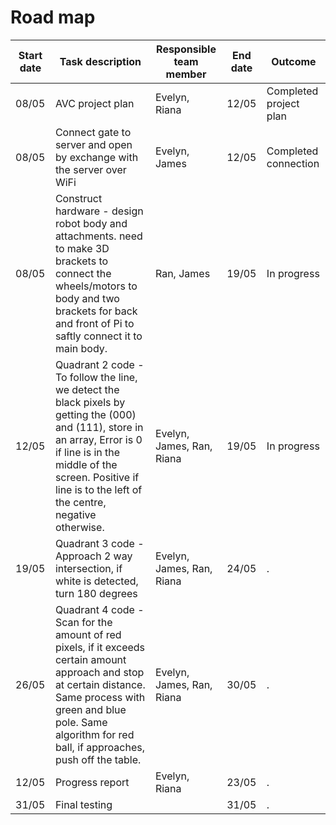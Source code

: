 # Road map
| Start date | Task description                  | Responsible team member     | End date | Outcome                |
| ------     | ------                            | ------                      | ------   |  ------                | 
| 08/05      | AVC project plan                   | Evelyn, Riana               | 12/05    | Completed project plan |
| 08/05      | Connect gate to server and open by exchange with the server over WiFi | Evelyn, James               | 12/05    | Completed connection   |
| 08/05      | Construct hardware - design robot body and attachments. need to make 3D brackets to connect the wheels/motors to body and two brackets for back and front of Pi to saftly connect it to main body.                | Ran, James                  | 19/05    | In progress  |
| 12/05      | Quadrant 2 code - To follow the line, we detect the black pixels by getting the (000) and (111), store in an array, Error is 0 if line is in the middle of the screen. Positive if line is to the left of the centre, negative otherwise.    | Evelyn, James, Ran, Riana   | 19/05    | In progress  |
| 19/05      | Quadrant 3 code - Approach 2 way intersection, if white is detected, turn 180 degrees           | Evelyn, James, Ran, Riana   | 24/05    |  .  |
| 26/05      | Quadrant 4 code - Scan for the amount of red pixels, if it exceeds certain amount approach and stop at certain distance. Same process with green and blue pole. Same algorithm for red ball, if approaches, push off the table.                  | Evelyn, James, Ran, Riana   | 30/05    |  .  |
| 12/05      | Progress report                   | Evelyn, Riana               | 23/05    |  .  |
| 31/05      | Final testing                     |                             | 31/05    |  .  |


